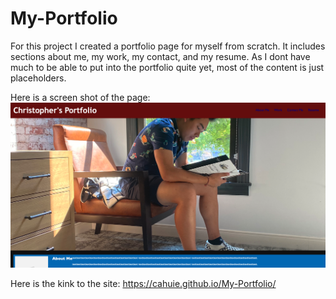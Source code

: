# My-Portfolio

For this project I created a portfolio page for myself from scratch. It includes sections about me, my work, my contact, and my resume. As I dont have much to be able to put into the portfolio quite yet, most of the content is just placeholders.

Here is a screen shot of the page: ![](https://github.com/CAHuie/My-Portfolio/blob/main/Screen%20Shot%202021-08-15%20at%201.30.45%20PM.png)


Here is the kink to the site: https://cahuie.github.io/My-Portfolio/ 
